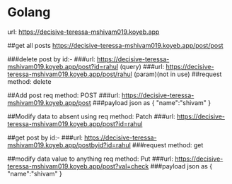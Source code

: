 # Golang

url: https://decisive-teressa-mshivam019.koyeb.app


##get all posts https://decisive-teressa-mshivam019.koyeb.app/post/post


###delete post by id:-
###url: https://decisive-teressa-mshivam019.koyeb.app/post?id=rahul (query)
###url: https://decisive-teressa-mshivam019.koyeb.app/post/rahul (param)(not in use)
##request method: delete


##Add post req method: POST
###url: https://decisive-teressa-mshivam019.koyeb.app/post
###payload json as
 {
	   "name":"shivam"
  }


##Modify data to absent using req method: Patch 
###url: https://decisive-teressa-mshivam019.koyeb.app/post?id=rahul


##get post by id:-
###url: https://decisive-teressa-mshivam019.koyeb.app/postbyid?id=rahul
###request method: get


##modify data value to anything req method: Put
###url: https://decisive-teressa-mshivam019.koyeb.app/post?val=check
###payload json as
 {
	   "name":"shivam"
  }

